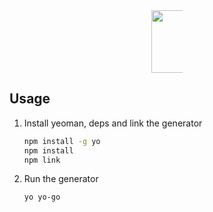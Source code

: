 <p align="center" style="margin-bottom: 20px; width: 50px; margin: auto">
<img width="100px" src="https://brownesdairy.com.au/wp-content/uploads/2019/03/ha-g5f3L.png"/>
</p>

## Usage


1. Install yeoman, deps and link the generator

    ``` bash
    npm install -g yo
    npm install
    npm link
    ```

1. Run the generator

    ```bash
    yo yo-go
    ```

